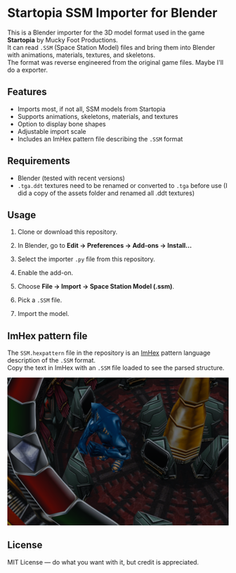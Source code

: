 # Startopia SSM Importer for Blender

This is a Blender importer for the 3D model format used in the game **Startopia** by Mucky Foot Productions.  
It can read `.SSM` (Space Station Model) files and bring them into Blender with animations, materials, textures, and skeletons.  
The format was reverse engineered from the original game files. Maybe I'll do a exporter.

## Features

- Imports most, if not all, SSM models from Startopia  
- Supports animations, skeletons, materials, and textures  
- Option to display bone shapes  
- Adjustable import scale  
- Includes an ImHex pattern file describing the `.SSM` format

## Requirements

- Blender (tested with recent versions)  
- `.tga.ddt` textures need to be renamed or converted to `.tga` before use (I did a copy of the assets folder and renamed all .ddt textures)

## Usage

1. Clone or download this repository.  
2. In Blender, go to **Edit → Preferences → Add-ons → Install...**  
3. Select the importer `.py` file from this repository.  
4. Enable the add-on.

5. Choose **File → Import → Space Station Model (.ssm)**.  
6. Pick a `.SSM` file.
7. Import the model.

## ImHex pattern file

The `SSM.hexpattern` file in the repository is an [ImHex](https://imhex.werwolv.net/) pattern language description of the `.SSM` format.  
Copy the text in ImHex with an `.SSM` file loaded to see the parsed structure.

<img src="images/fighter.png"/>

## License

MIT License — do what you want with it, but credit is appreciated.